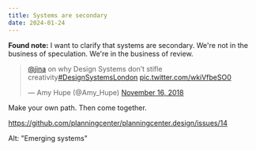```yaml
---
title: Systems are secondary
date: 2024-01-24
---
```


**Found note:**
I want to clarify that systems are secondary. We're not in the business of speculation. We're in the business of review.

<blockquote class="twitter-tweet"><p lang="en" dir="ltr"><a href="https://twitter.com/jina?ref_src=twsrc%5Etfw">@jina</a> on why Design Systems don’t stifle creativity<a href="https://twitter.com/hashtag/DesignSystemsLondon?src=hash&amp;ref_src=twsrc%5Etfw">#DesignSystemsLondon</a> <a href="https://t.co/wkiVfbeSO0">pic.twitter.com/wkiVfbeSO0</a></p>&mdash; Amy Hupe (@Amy_Hupe) <a href="https://twitter.com/Amy_Hupe/status/1063381761260957697?ref_src=twsrc%5Etfw">November 16, 2018</a></blockquote> <script async src="https://platform.twitter.com/widgets.js" charset="utf-8"></script>

Make your own path. Then come together.

https://github.com/planningcenter/planningcenter.design/issues/14

Alt: "Emerging systems"
